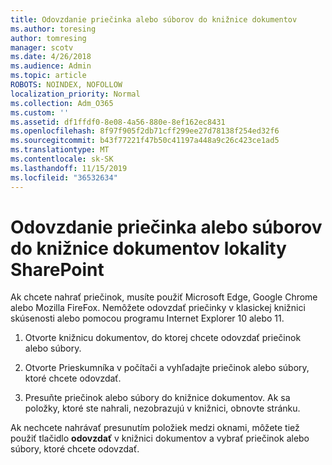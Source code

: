 ```yaml
---
title: Odovzdanie priečinka alebo súborov do knižnice dokumentov
ms.author: toresing
author: tomresing
manager: scotv
ms.date: 4/26/2018
ms.audience: Admin
ms.topic: article
ROBOTS: NOINDEX, NOFOLLOW
localization_priority: Normal
ms.collection: Adm_O365
ms.custom: ''
ms.assetid: df1ffdf0-8e08-4a56-880e-8ef162ec8431
ms.openlocfilehash: 8f97f905f2db71cff299ee27d78138f254ed32f6
ms.sourcegitcommit: b43f77221f47b50c41197a448a9c26c423ce1ad5
ms.translationtype: MT
ms.contentlocale: sk-SK
ms.lasthandoff: 11/15/2019
ms.locfileid: "36532634"
---
```

# <a name="upload-a-folder-or-files-to-a-sharepoint-document-library"></a>Odovzdanie priečinka alebo súborov do knižnice dokumentov lokality SharePoint

Ak chcete nahrať priečinok, musíte použiť Microsoft Edge, Google Chrome alebo Mozilla FireFox. Nemôžete odovzdať priečinky v klasickej knižnici skúsenosti alebo pomocou programu Internet Explorer 10 alebo 11.
  
1. Otvorte knižnicu dokumentov, do ktorej chcete odovzdať priečinok alebo súbory.
    
2. Otvorte Prieskumníka v počítači a vyhľadajte priečinok alebo súbory, ktoré chcete odovzdať.
    
3. Presuňte priečinok alebo súbory do knižnice dokumentov. Ak sa položky, ktoré ste nahrali, nezobrazujú v knižnici, obnovte stránku. 
    
Ak nechcete nahrávať presunutím položiek medzi oknami, môžete tiež použiť tlačidlo **odovzdať** v knižnici dokumentov a vybrať priečinok alebo súbory, ktoré chcete odovzdať. 
  

